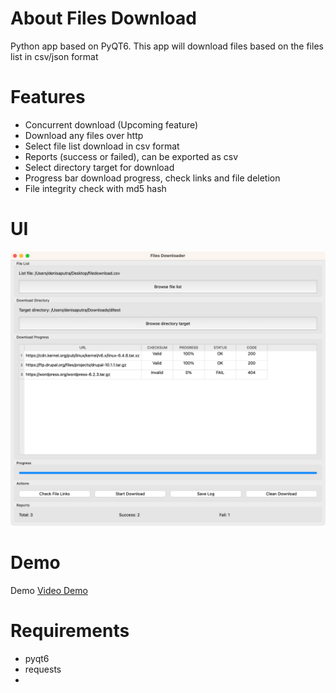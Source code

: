 # About Files Download
Python app based on PyQT6. This app will download files based on the files list in csv/json format

# Features
* Concurrent download (Upcoming feature)
* Download any files over http 
* Select file list download in csv format
* Reports (success or failed), can be exported as csv
* Select directory target for download
* Progress bar download progress, check links and file deletion
* File integrity check with md5 hash

# UI
![UI design](ui.png "UI Design")

# Demo
Demo [Video Demo](https://www.youtube.com/watch?v=DV2SD20nhZI)

# Requirements
* pyqt6
* requests
* 

